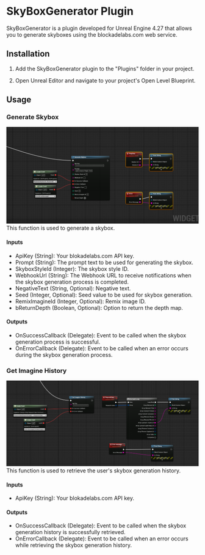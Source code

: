 # SkyBoxGenerator Plugin

SkyBoxGenerator is a plugin developed for Unreal Engine 4.27 that allows you to generate skyboxes using the blockadelabs.com web service.

## Installation

1. Add the SkyBoxGenerator plugin to the "Plugins" folder in your project.

2. Open Unreal Editor and navigate to your project's Open Level Blueprint.

## Usage

### Generate Skybox
![Generate Skybox](Resources/generateskybox.PNG)
This function is used to generate a skybox.

#### Inputs

- ApiKey (String): Your blokadelabs.com API key.
- Prompt (String): The prompt text to be used for generating the skybox.
- SkyboxStyleId (Integer): The skybox style ID.
- WebhookUrl (String): The Webhook URL to receive notifications when the skybox generation process is completed.
- NegativeText (String, Optional): Negative text.
- Seed (Integer, Optional): Seed value to be used for skybox generation.
- RemixImagineId (Integer, Optional): Remix image ID.
- bReturnDepth (Boolean, Optional): Option to return the depth map.

#### Outputs

- OnSuccessCallback (Delegate): Event to be called when the skybox generation process is successful.
- OnErrorCallback (Delegate): Event to be called when an error occurs during the skybox generation process.

### Get Imagine History
![Get Imagine History](Resources/getimaginehistoryNode.PNG)
This function is used to retrieve the user's skybox generation history.

#### Inputs

- ApiKey (String): Your blokadelabs.com API key.

#### Outputs

- OnSuccessCallback (Delegate): Event to be called when the skybox generation history is successfully retrieved.
- OnErrorCallback (Delegate): Event to be called when an error occurs while retrieving the skybox generation history.
